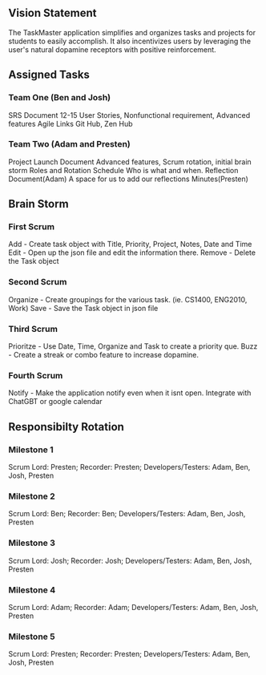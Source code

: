 ## Vision Statement 

The TaskMaster application simplifies and organizes tasks and projects for students to easily accomplish. It also incentivizes users by leveraging the user's natural dopamine receptors with positive reinforcement.

## Assigned Tasks

### Team One (Ben and Josh)

SRS Document
12-15 User Stories, Nonfunctional requirement, Advanced features 
Agile Links
Git Hub, Zen Hub

### Team Two (Adam and Presten)

Project Launch Document
Advanced features, Scrum rotation, initial brain storm 
Roles and Rotation Schedule 
Who is what and when.
Reflection Document(Adam)
A space for us to add our reflections
Minutes(Presten)


## Brain Storm

### First Scrum
Add - Create task object with Title, Priority, Project, Notes, Date and Time
Edit - Open up the json file and edit the information there. 
Remove - Delete the Task object

### Second Scrum
Organize - Create groupings for the various task. (ie. CS1400, ENG2010, Work)
Save - Save the Task object in json file

### Third Scrum
Prioritze - Use Date, Time, Organize and Task to create a priority que.
Buzz - Create a streak or combo feature to increase dopamine.

### Fourth Scrum
Notify - Make the application notify even when it isnt open. 
Integrate with ChatGBT or google calendar

## Responsibilty Rotation 

### Milestone 1
Scrum Lord: Presten; Recorder: Presten; Developers/Testers: Adam, Ben, Josh, Presten
### Milestone 2
Scrum Lord: Ben; Recorder: Ben; Developers/Testers: Adam, Ben, Josh, Presten
### Milestone 3
Scrum Lord: Josh; Recorder: Josh; Developers/Testers: Adam, Ben, Josh, Presten
### Milestone 4
Scrum Lord: Adam; Recorder: Adam; Developers/Testers: Adam, Ben, Josh, Presten
### Milestone 5 
Scrum Lord: Presten; Recorder: Presten; Developers/Testers: Adam, Ben, Josh, Presten
